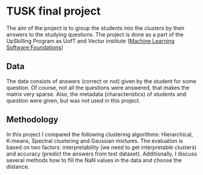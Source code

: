 # TUSK final project

The aim of the project is to group the students into the clusters by their answers to the studying questions. The project is done as a part of the UpSkilling Program as UofT and Vector institute ([Machine Learning Software Foundations](https://tusk.utoronto.ca/programs/course-details/machine-learning-software-foundations))

## Data
The data consists of answers (correct or not) given by the student for some question. Of course, not all the questions were answered, that makes the matrix very sparse. Also, the metadata (characteristics) of students and question were given, but was not used in this project. 

## Methodology
In this project I compared the following clustering algorithms: Hierarchical, K-means, Spectral clustering and Gaussian mixtures. The evaluation is based on two factors: interpretability (we need to get interpretable clusters) and accuracy (predict the answers from test dataset). Additionally, I discuss several methods how to fill the NaN values in the data and choose the distance.

